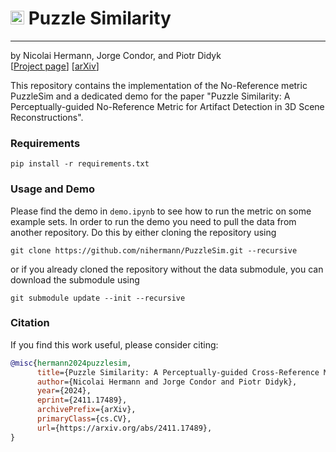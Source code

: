 # <img src="https://www.svgrepo.com/show/510149/puzzle-piece.svg" width="22"/> Puzzle Similarity

-----

by Nicolai Hermann, Jorge Condor, and Piotr Didyk  
[[Project page](https://nihermann.github.io/puzzlesim/index.html)] [[arXiv](https://arxiv.org/abs/2411.17489)]

This repository contains the implementation of the No-Reference metric PuzzleSim and a dedicated demo for the paper "Puzzle Similarity: A Perceptually-guided No-Reference Metric for Artifact Detection in 3D Scene Reconstructions".

### Requirements
```shell
pip install -r requirements.txt
```
### Usage and Demo
Please find the demo in `demo.ipynb` to see how to run the metric on some example sets. In order to run the demo you need to pull the data from another repository. Do this by either cloning the repository using
```shell
git clone https://github.com/nihermann/PuzzleSim.git --recursive
```
or if you already cloned the repository without the data submodule, you can download the submodule using
```shell
git submodule update --init --recursive
```

### Citation
If you find this work useful, please consider citing:
```bibtex
@misc{hermann2024puzzlesim,
      title={Puzzle Similarity: A Perceptually-guided Cross-Reference Metric for Artifact Detection in 3D Scene Reconstructions},
      author={Nicolai Hermann and Jorge Condor and Piotr Didyk},
      year={2024},
      eprint={2411.17489},
      archivePrefix={arXiv},
      primaryClass={cs.CV},
      url={https://arxiv.org/abs/2411.17489},
}
```